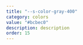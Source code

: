 ```yaml
---
title: "--s-color-gray-400"
category: colors
value: "#bcbec0"
description: description
order: 15
---
```

